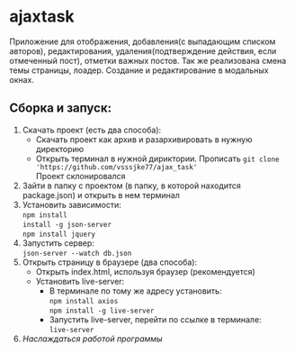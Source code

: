# ajaxtask
Приложение для отображения, добавления(с выпадающим списком авторов), редактирования, удаления(подтверждение действия, если отмеченный пост), отметки важных постов. Так же реализована смена темы страницы, лоадер. Создание и редактирование в модальных окнах.
## Сборка и запуск:
1. Скачать проект (есть два способа):
   - Скачать проект как архив и разархивировать в нужную директорию
   - Открыть терминал в нужной дириктории. Прописать `git clone 'https://github.com/vsssjke77/ajax_task'` <br> Проект склонировался
2. Зайти в папку с проектом (в папку, в которой находится package.json) и открыть в нем терминал
3. Установить зависимости:<br>
   `npm install` <br> `install -g json-server` <br> `npm install jquery`
4. Запустить сервер:<br>
   `json-server --watch db.json`
5. Открыть страницу в браузере (два способа):
   - Открыть index.html, используя браузер (рекомендуется)
   - Установить live-server:
       - В терминале по тому же адресу установить:<br>
         `npm install axios` <br> `npm install -g live-server`
       - Запустить live-server, перейти по ссылке в терминале:<br>
         `live-server`<br>
6. *Наслаждаться работой программы*
     
